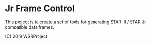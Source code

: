 # Jr Frame Control

This project is to create a set of tools for generating STAR III / STAR Jr compatible data frames.

(C) 2019 WSRProject